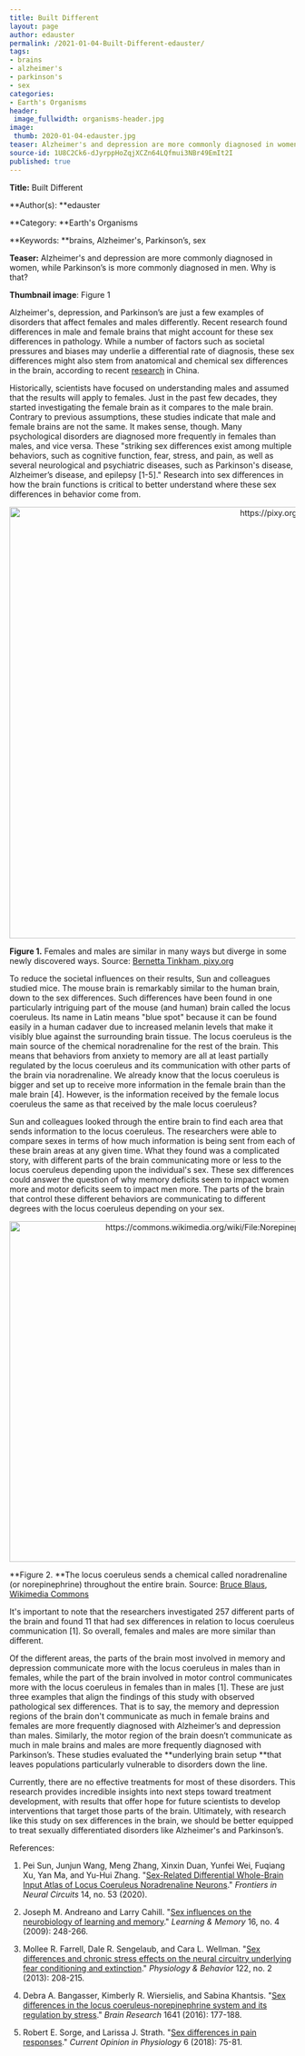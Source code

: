 ```yaml
---
title: Built Different
layout: page
author: edauster
permalink: /2021-01-04-Built-Different-edauster/
tags:
- brains
- alzheimer's
- parkinson's
- sex
categories:
- Earth's Organisms
header:
 image_fullwidth: organisms-header.jpg
image:
 thumb: 2020-01-04-edauster.jpg
teaser: Alzheimer's and depression are more commonly diagnosed in women, while Parkinson's is more commonly diagnosed in men. Why is that?
source-id: 1U8C2Ck6-dJyrppHoZqjXCZn64LQfmui3NBr49EmIt2I
published: true
---
```

**Title:** Built Different

**Author(s): **edauster

**Category: **Earth's Organisms

**Keywords: **brains, Alzheimer's, Parkinson’s, sex

**Teaser:** Alzheimer's and depression are more commonly diagnosed in women, while Parkinson’s is more commonly diagnosed in men. Why is that?

**Thumbnail image**:  Figure 1

Alzheimer's, depression, and Parkinson’s are just a few examples of disorders that affect females and males differently. Recent research found differences in male and female brains that might account for these sex differences in pathology. While a number of factors such as societal pressures and biases may underlie a differential rate of diagnosis, these sex differences might also stem from anatomical and chemical sex differences in the brain, according to recent [research](https://www.ncbi.nlm.nih.gov/pmc/articles/PMC7541090/) in China.

Historically, scientists have focused on understanding males and assumed that the results will apply to females. Just in the past few decades, they started investigating the female brain as it compares to the male brain. Contrary to previous assumptions, these studies indicate that male and female brains are not the same. It makes sense, though. Many psychological disorders are diagnosed more frequently in females than males, and vice versa. These "striking sex differences exist among multiple behaviors, such as cognitive function, fear, stress, and pain, as well as several neurological and psychiatric diseases, such as Parkinson's disease, Alzheimer’s disease, and epilepsy [1-5]." Research into sex differences in how the brain functions is critical to better understand where these sex differences in behavior come from.

<center><a data-flickr-embed="true" href="https://www.flickr.com/photos/139839751@N06/50800888452/in/dateposted-public/" title="https://pixy.org/83605/"><img src="https://live.staticflickr.com/65535/50800888452_af829e2cd6_b.jpg" width="950" height="760" alt="https://pixy.org/83605/"></a><script async src="//embedr.flickr.com/assets/client-code.js" charset="utf-8"></script></center>

**Figure 1.** Females and males are similar in many ways but diverge in some newly discovered ways. Source: [Bernetta Tinkham, pixy.org](https://pixy.org/83605/) 

To reduce the societal influences on their results, Sun and colleagues studied mice. The mouse brain is remarkably similar to the human brain, down to the sex differences. Such differences have been found in one particularly intriguing part of the mouse (and human) brain called the locus coeruleus. Its name in Latin means "blue spot" because it can be found easily in a human cadaver due to increased melanin levels that make it visibly blue against the surrounding brain tissue. The locus coeruleus is the main source of the chemical noradrenaline for the rest of the brain. This means that behaviors from anxiety to memory are all at least partially regulated by the locus coeruleus and its communication with other parts of the brain via noradrenaline. We already know that the locus coeruleus is bigger and set up to receive more information in the female brain than the male brain [4]. However, is the information received by the female locus coeruleus the same as that received by the male locus coeruleus?

Sun and colleagues looked through the entire brain to find each area that sends information to the locus coeruleus. The researchers were able to compare sexes in terms of how much information is being sent from each of these brain areas at any given time. What they found was a complicated story, with different parts of the brain communicating more or less to the locus coeruleus depending upon the individual's sex. These sex differences could answer the question of why memory deficits seem to impact women more and motor deficits seem to impact men more. The parts of the brain that control these different behaviors are communicating to different degrees with the locus coeruleus depending on your sex.

<center><a data-flickr-embed="true" href="https://www.flickr.com/photos/139839751@N06/50800029368/in/dateposted-public/" title="https://commons.wikimedia.org/wiki/File:Norepinephrine_Part_1.png"><img src="https://live.staticflickr.com/65535/50800029368_63301c10a5_c.jpg" width="771" height="600" alt="https://commons.wikimedia.org/wiki/File:Norepinephrine_Part_1.png"></a><script async src="//embedr.flickr.com/assets/client-code.js" charset="utf-8"></script></center>

**Figure 2. **The locus coeruleus sends a chemical called noradrenaline (or norepinephrine) throughout the entire brain. Source: [Bruce Blaus, Wikimedia Commons](https://commons.wikimedia.org/wiki/File:Norepinephrine_Part_1.png) 

It's important to note that the researchers investigated 257 different parts of the brain and found 11 that had sex differences in relation to locus coeruleus communication [1]. So overall, females and males are more similar than different. 

Of the different areas, the parts of the brain most involved in memory and depression communicate more with the locus coeruleus in males than in females, while the part of the brain involved in motor control communicates more with the locus coeruleus in females than in males [1]. These are just three examples that align the findings of this study with observed pathological sex differences. That is to say, the memory and depression regions of the brain don't communicate as much in female brains and females are more frequently diagnosed with Alzheimer’s and depression than males. Similarly, the motor region of the brain doesn’t communicate as much in male brains and males are more frequently diagnosed with Parkinson’s. These studies evaluated the **underlying brain setup **that leaves populations particularly vulnerable to disorders down the line.

Currently, there are no effective treatments for most of these disorders. This research provides incredible insights into next steps toward treatment development, with results that offer hope for future scientists to develop interventions that target those parts of the brain. Ultimately, with research like this study on sex differences in the brain, we should be better equipped to treat sexually differentiated disorders like Alzheimer's and Parkinson’s.

References:

1. Pei Sun, Junjun Wang, Meng Zhang, Xinxin Duan, Yunfei Wei, Fuqiang Xu, Yan Ma, and Yu-Hui Zhang. "[Sex-Related Differential Whole-Brain Input Atlas of Locus Coeruleus Noradrenaline Neurons](https://doi.org/10.3389/fncir.2020.00053)." *Frontiers in Neural Circuits* 14, no. 53 (2020).

2. Joseph M. Andreano and Larry Cahill. "[Sex influences on the neurobiology of learning and memory](https://doi.org/10.1101/lm.1768110)." *Learning & Memory* 16, no. 4 (2009): 248-266.

3. Mollee R. Farrell, Dale R. Sengelaub, and Cara L. Wellman. "[Sex differences and chronic stress effects on the neural circuitry underlying fear conditioning and extinction](https://doi.org/10.1016/j.physbeh.2013.04.002)." *Physiology & Behavior* 122, no. 2 (2013): 208-215.

4. Debra A. Bangasser, Kimberly R. Wiersielis, and Sabina Khantsis. "[Sex differences in the locus coeruleus-norepinephrine system and its regulation by stress](https://doi.org/10.1016/j.brainres.2015.11.021)." *Brain Research* 1641 (2016): 177-188.

5. Robert E. Sorge, and Larissa J. Strath. "[Sex differences in pain responses](https://doi.org/10.1016/j.cophys.2018.05.006)." *Current Opinion in Physiology* 6 (2018): 75-81.

